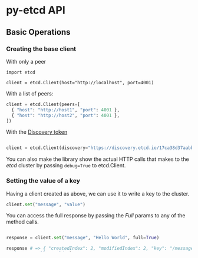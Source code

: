# py-etcd API

## Basic Operations

### Creating the base client

With only a peer
```
import etcd

client = etcd.Client(host="http://localhost", port=4001)
```

With a list of peers:

``` python
client = etcd.Client(peers=[
  { "host": "http://host1", "port": 4001 },
  { "host": "http://host2", "port": 4001 },
])
```

With the [Discovery
token](http://coreos.com/docs/cluster-management/setup/etcd-cluster-discovery/)

```python

client = etcd.Client(discovery="https://discovery.etcd.io/17ca38d37aabbe650c3532db5fb1dbc9")
```

You can also make the library show the actual HTTP calls that makes to the
*etcd* cluster by passing ```debug=True``` to etcd.Client.

### Setting the value of a key

Having a client created as above, we can use it to write a key to the cluster.

```python
client.set("message", "value")
```

You can access the full response by passing the *Full* params to any of the
method calls.

```python

response = client.set("message", "Hello World", full=True)

response # => { "createdIndex": 2, "modifiedIndex": 2, "key": "/message",
"value" : "Hello World" }
```

### Getting a value of a key

The *Full* keyword is available too.

```python
value = client.get("message")
```
